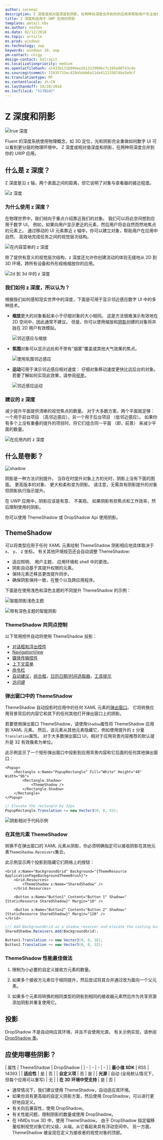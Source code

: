 ```yaml
---
author: serenaz
description: Z 深度或相对值深度和阴影，在两种将深度合并到你的应用来帮助用户专注自然、 高效地。
title: Z 深度和适用于 UWP 应用的阴影
template: detail.hbs
ms.author: sezhen
ms.date: 02/12/2018
ms.topic: article
ms.prod: windows
ms.technology: uwp
keywords: windows 10, uwp
pm-contact: chigy
design-contact: balrayit
ms.localizationpriority: medium
ms.openlocfilehash: a1433b131b994ee2b1323909bc7c195e00f43cde
ms.sourcegitcommit: 72835733ec429a5deb6a11da4112336746e5e9cf
ms.translationtype: MT
ms.contentlocale: zh-CN
ms.lasthandoff: 10/20/2018
ms.locfileid: "5170247"
---
```

# <a name="z-depth-and-shadow"></a>Z 深度和阴影

![true 深度](images/elevation-shadow/depth.svg)

Fluent 的深度系统使用物理概念，如 3D 定位，光和阴影完全重做如何数字 UI 可以看到更分层的物理环境中。 Z 深度或相对值深度和阴影，在两种将深度合并到你的 UWP 应用。

## <a name="what-is-z-depth"></a>什么是 z 深度？

Z 深度是沿 z 轴，两个表面之间的距离，但它说明了对象与查看器的接近程度。

![z 深度](images/elevation-shadow/elevation.svg)

### <a name="why-use-z-depth"></a>为什么使用 z 深度？

在物理世界中，我们倾向于重点介绍靠近我们的对象。 我们可以将此空间想到应用于数字 UI。 例如，如果向用户显示更近的元素，然后用户将会自然而然地焦点的元素上。 通过移动的 UI 元素靠近 z 轴中，你可以建立对象，帮助用户在应用中自然、 高效地完成任务之间的视觉层次结构。 

![在内容菜单的 z 深度](images/elevation-shadow/whyelevation.svg)

除了提供有意义的视觉层次结构，z 深度还允许你创建流动的体验无缝地从 2D 到 3D 环境，跨所有设备和外形规格缩放你的应用。 

![2d 到 3d 中的 z 深度](images/elevation-shadow/elevation-2d3d.svg)

### <a name="how-is-z-depth-perceived"></a>我们如何 z 深度，所以认为？

根据我们如何感知现实世界中的深度，下面是可用于显示邻近感应数字 UI 中的多种技术。

- **缩放**更大的对象看起来小于仔细对象的大小相同。 这是方法很难演示有效地在 2D 空间中，因此通常不建议。 但是，你可以使用缩放和[阴影](#what-is-shadow)创建的对象将并拢在 2D 用户有效模拟。

    ![邻近感应与缩放](images/elevation-shadow/elevation-scale.svg)

- **氛围**对象可以显示远处和不带有"烟雾"覆盖或其他大气效果的焦点。

    ![使用氛围邻近感应](images/elevation-shadow/elevation-atmosphere.svg)

- **运动**可用于演示邻近感应相对速度： 仔细对象移动速度更快比远后台的对象。 若要了解如何实现此效果，请参阅[视差](../motion/parallax.md)。

    ![邻近感应运动](images/elevation-shadow/elevation-motion.svg)

### <a name="recommendations-for-z-depth"></a>建议的 z 深度

减少提升平面提供清晰的视觉焦点的数量。 对于大多数方案，两个平面就足够： 一个用于前台项目 （高邻近感应），另一个用于后台项目 （低邻近感应）。 如果你有多个上没有重叠的提升的项目时，将它们组合同一平面 （即，前景） 来减少平面的数量。

![在应用内的 z 深度](images/elevation-shadow/app-depth.svg)

## <a name="what-is-shadow"></a>什么是卷影？

![shadow](images/elevation-shadow/shadow.svg)

阴影是一种方法识别提升。 当存在时提升对象上方的光时，阴影上没有下面的图面。 更高版本的对象、 更大和柔和变为阴影。 请注意，无需具有阴影提升的对象但阴影执行指示提升。

在 UWP 应用中，阴影应该是有意、 不美观。 如果阴影有损焦点和工作效率，然后限制使用的阴影。

你可以使用 ThemeShadow 或 DropShadow Api 使用阴影。

## <a name="themeshadow"></a>ThemeShadow

可以将类型应用于任何 XAML 元素绘制 ThemeShadow 阴影相应地具体取决于 x、 y、 z 坐标。 有关其他环境规范还会自动调整 ThemeShadow:

- 适应照明、 用户主题、 应用环境和 shell 中的更改。
- 阴影自动基于其提升权限的元素。
- 保持元素迁移且更改提升同步。
- 确保阴影保持一致，在整个以及跨应用程序。

下面是在使用浅色和深色主题的不同提升 ThemeShadow 的示例：

![智能阴影浅色主题](images/elevation-shadow/smartshadow-light.svg)

![带有深色主题的智能阴影](images/elevation-shadow/smartshadow-dark.svg)

### <a name="themeshadow-in-common-controls"></a>ThemeShadow 共同点控制

以下常用控件自动将使用 ThemeShadow 投影：

- [对话框和浮出控件](../controls-and-patterns/dialogs.md)
- [NavigationView](../controls-and-patterns/navigationview.md)
- [媒体传输控件](../controls-and-patterns/media-playback.md)
- [上下文菜单](../controls-and-patterns/menus.md)
- [命令栏](../controls-and-patterns/app-bars.md)
- [自动建议](../controls-and-patterns/auto-suggest-box.md)，[组合框](https://docs.microsoft.com/uwp/api/Windows.UI.Xaml.Controls.ComboBox)，[日历日期/时间选取器](../controls-and-patterns/date-and-time.md)，[工具提示](../controls-and-patterns/tooltips.md)
- [访问键](../input/access-keys.md)

### <a name="themeshadow-in-popups"></a>弹出窗口中的 ThemeShadow

ThemeShadow 自动投影时应用中的任何 XAML 元素的[弹出窗口](/uwp/api/windows.ui.xaml.controls.primitives.popup)。 它将转换应用背景背后的内容它和其下的任何其他打开弹出窗口上的阴影。

若要使用弹出窗口 ThemeShadow，请使用`Shadow`属性将 ThemeShadow 应用到 XAML 元素。 然后，该元素从其他元素隐藏它，例如使用提升的 z 分量`Translation`属性。
对于大多数弹出窗口 UI，相对于应用背景内容推荐的默认提升是 32 有效像素为单位。

此示例显示了一个矩形弹出窗口中投影到应用背景内容和它后面的任何其他弹出窗口：

```xaml
<Popup>
    <Rectangle x:Name="PopupRectangle" Fill="White" Height="48" Width="96">
        <Rectangle.Shadow>
            <ThemeShadow />
        </Rectangle.Shadow>
    </Rectangle>
</Popup>
```

```csharp
// Elevate the rectangle by 32px
PopupRectangle.Translation += new Vector3(0, 0, 32);
```

![阴影相对于代码示例](images/elevation-shadow/smartshadow-example.svg)

### <a name="themeshadow-in-other-elements"></a>在其他元素 ThemeShadow

转换不在弹出窗口的 XAML 元素从阴影，你必须明确指定可以接收阴影在其他元素`ThemeShadow.Receivers`集合。

此示例显示两个投影到隐藏它们网格上的按钮：

```xaml
<Grid x:Name="BackgroundGrid" Background="{ThemeResource ApplicationPageBackgroundThemeBrush}">
    <Grid.Resources>
        <ThemeShadow x:Name="SharedShadow" />
    </Grid.Resources>

    <Button x:Name="Button1" Content="Button 1" Shadow="{StaticResource SharedShadow}" Margin="10" />

    <Button x:Name="Button2" Content="Button 2" Shadow="{StaticResource SharedShadow}" Margin="120" />
</Grid>
```

```csharp
/// Add BackgroundGrid as a shadow receiver and elevate the casting buttons above it
SharedShadow.Receivers.Add(BackgroundGrid);

Button1.Translation += new Vector3(0, 0, 16);
Button2.Translation += new Vector3(0, 0, 32);
```

### <a name="performance-best-practices-for-themeshadow"></a>ThemeShadow 性能最佳做法

1. 限制为小必要的自定义接收方元素的数量。 

2. 如果多个接收方元素位于相同提升，然后尝试将其合并通过改为面向一个父元素。

3. 如果多个元素将转换的相同类型的阴影到相同的接收器元素然后作为共享资源添加阴影并重复使用它。

## <a name="drop-shadow"></a>投影

DropShadow 不是自动响应其环境，并且不会使用光源。 有关示例实现，请参阅[DropShadow 类](https://docs.microsoft.com/uwp/api/windows.ui.composition.dropshadow)。

## <a name="which-shadow-should-i-use"></a>应使用哪些阴影？

| 属性 | ThemeShadow | DropShadow |
| - | - | - | - |
| **最小值 SDK** | RS5 | 14393 |
| **适应性** | 是 | 否 |
| **自定义项** | 否 | 是 |
| **光源** | 自动 (全局默认情况下，但每个应用可以重写) | 无 |
| **在 3D 环境中受支持** | 是 | 否 |

- 通常情况下，我们建议使用 ThemeShadow，自动适应其环境。
- 如果你具有更高级的自定义阴影方案，然后使用 DropShadow，可以进行更好地自定义。
- 有关向后兼容性，使用 DropShadow。
- 有关性能问题，限制阴影的数量或使用 DropShadow。
- 在 HMDs true 3D 中，使用 ThemeShadow。 由于 DropShadow 指定偏移量绘制视觉对象它的父级，从端，从它看起来具有浮动空间中。 另一方面，ThemeShadow 被呈现在定义为接收者的视觉对象的顶部。
